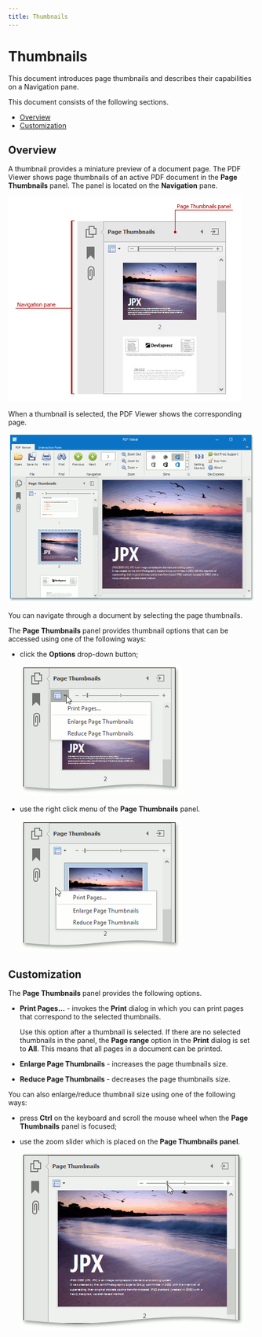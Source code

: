 ```yaml
---
title: Thumbnails
---
```

# Thumbnails
This document introduces page thumbnails and describes their capabilities on a Navigation pane.

This document consists of the following sections.
* [Overview](#overview)
* [Customization](#customization)

## <a name="overview"/>Overview
A thumbnail provides a miniature preview of a document page. The PDF Viewer shows page thumbnails of an active PDF document in the **Page Thumbnails** panel. The panel is located on the **Navigation** pane.

![PageThumbnails ](../../images/Img124910.jpeg)

When a thumbnail is selected, the PDF Viewer shows the corresponding page.

![SelectedThumbnail](../../images/Img125140.png)

You can navigate through a document by selecting the page thumbnails.

The **Page Thumbnails** panel provides thumbnail options that can be accessed using one of the following ways:
* click the **Options** drop-down button;
	
	![ThumbnailsOptions](../../images/Img125143.png)
* use the right click menu of the **Page Thumbnails** panel.
	
	![ThumbnailsOptionsContextMenu](../../images/Img125156.png)

## <a name="customization"/>Customization
The **Page Thumbnails** panel provides the following options.
* **Print Pages...** -   invokes the **Print** dialog in which you can print pages that correspond to the selected thumbnails.
	
	Use this option after a thumbnail is selected. If there are no selected thumbnails in the panel, the **Page range** option in the **Print** dialog is set to **All**. This means that all pages in a document can be printed.
* **Enlarge Page Thumbnails** - increases the page thumbnails size.
* **Reduce Page Thumbnails** - decreases the page thumbnails size.

You can also enlarge/reduce thumbnail size using one of the following ways:
* press **Ctrl** on the keyboard and scroll the mouse wheel when the **Page Thumbnails** panel is focused;
* use the zoom slider which is placed on the **Page Thumbnails panel**.
	
	![ThumbnailsZoomSlider](../../images/Img125162.png)